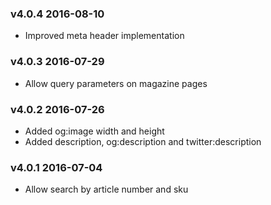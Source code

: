### v4.0.4 2016-08-10
* Improved meta header implementation

### v4.0.3 2016-07-29 
* Allow query parameters on magazine pages

### v4.0.2 2016-07-26 
* Added og:image width and height
* Added description, og:description and twitter:description

### v4.0.1 2016-07-04 
* Allow search by article number and sku
